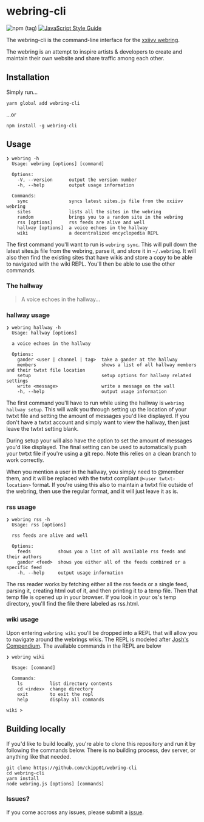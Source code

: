 # webring-cli
![npm (tag)](https://img.shields.io/npm/v/webring-cli/latest.svg?color=lightgrey)
[![JavaScript Style Guide](https://img.shields.io/badge/code_style-standard-lightgrey.svg)](https://standardjs.com)

The webring-cli is the command-line interface for the [xxiivv webring](https://webring.xxiivv.com).

The webring is an attempt to inspire artists & developers to create and maintain their own website and share traffic among each other.

## Installation

Simply run...
```
yarn global add webring-cli
```
...or
```
npm install -g webring-cli
```

## Usage

```
❯ webring -h
  Usage: webring [options] [command]

  Options:
    -V, --version      output the version number
    -h, --help         output usage information

  Commands:
    sync               syncs latest sites.js file from the xxiivv webring
    sites              lists all the sites in the webring
    random             brings you to a random site in the webring
    rss [options]      rss feeds are alive and well
    hallway [options]  a voice echoes in the hallway
    wiki               a decentralized encyclopedia REPL
```

The first command you'll want to run is `webring sync`.
This will pull down the latest sites.js file from the webring, parse it, and store it in `~/.webring`.
It will also then find the existing sites that have wikis and store a copy to be able to navigated with the wiki REPL.
You'll then be able to use the other commands.

### The hallway

> A voice echoes in the hallway...

### hallway usage

```
❯ webring hallway -h
  Usage: hallway [options]

  a voice echoes in the hallway

  Options:
    gander <user | channel | tag>  take a gander at the hallway
    members                        shows a list of all hallway members and their twtxt file location
    setup                          setup options for hallway related settings
    write <message>                write a message on the wall
    -h, --help                     output usage information
```

The first command you'll have to run while using the hallway is `webring hallway setup`. This will walk you through setting up the location of your twtxt file and setting the amount of messages you'd like displayed.
If you don't have a twtxt account and simply want to view the hallway, then just leave the twtxt setting blank.

During setup your will also have the option to set the amount of messages you'd like displayed.
The final setting can be used to automatically push your twtxt file if you're using a git repo.
Note this relies on a clean branch to work correctly.

When you mention a user in the hallway, you simply need to @member them, and it will be replaced with the twtxt compliant `@<user twtxt-location>` format.
If you're using this also to maintain a twtxt file outside of the webring, then use the regular format, and it will just leave it as is.

### rss usage

```
❯ webring rss -h
  Usage: rss [options]

  rss feeds are alive and well

  Options:
    feeds          shows you a list of all available rss feeds and their authors
    gander <feed>  shows you either all of the feeds combined or a specific feed
    -h, --help     output usage information
```
The rss reader works by fetching either all the rss feeds or a single feed, parsing it, creating html out of it, and then printing it to a temp file.
Then that temp file is opened up in your browser. If you look in your os's temp directory, you'll find the file there labeled as rss.html.

### wiki usage

Upon entering `webring wiki` you'll be dropped into a REPL that will allow you to navigate around the webrings wikis.
The REPL is modeled after [Josh's Compendium](https://gitlab.com/jrc03c/compendium).
The available commands in the REPL are below

```
❯ webring wiki

  Usage: [command]

  Commands:
    ls          list directory contents
    cd <index>  change directory
    exit        to exit the repl
    help        display all commands

wiki >
```

## Building locally

If you'd like to build locally, you're able to clone this repository and run it by following the commands below.
There is no building process, dev server, or anything like that needed.

```
git clone https://github.com/ckipp01/webring-cli
cd webring-cli
yarn install
node webring.js [options] [commands]
```

### Issues?

If you come accross any issues, please submit a [issue](https://github.com/ckipp01/webring-cli/issues).

